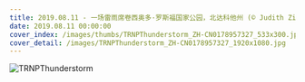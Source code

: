```yaml
---
title: 2019.08.11 - 一场雷雨席卷西奥多·罗斯福国家公园，北达科他州 (© Judith Zimmerman/Danita Delimont)
date: 2019.08.11 00:00:00
cover_index: /images/thumbs/TRNPThunderstorm_ZH-CN0178957327_533x300.jpg
cover_detail: /images/TRNPThunderstorm_ZH-CN0178957327_1920x1080.jpg
---
```


![TRNPThunderstorm](/images/TRNPThunderstorm_ZH-CN0178957327_1920x1080.jpg)
